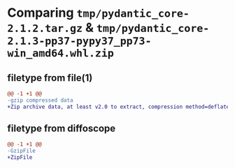 # Comparing `tmp/pydantic_core-2.1.2.tar.gz` & `tmp/pydantic_core-2.1.3-pp37-pypy37_pp73-win_amd64.whl.zip`

## filetype from file(1)

```diff
@@ -1 +1 @@
-gzip compressed data
+Zip archive data, at least v2.0 to extract, compression method=deflate
```

## filetype from diffoscope

```diff
@@ -1 +1 @@
-GzipFile
+ZipFile
```

